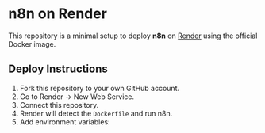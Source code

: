 # n8n on Render

This repository is a minimal setup to deploy **n8n** on [Render](https://render.com) using the official Docker image.

## Deploy Instructions

1. Fork this repository to your own GitHub account.
2. Go to Render → New Web Service.
3. Connect this repository.
4. Render will detect the `Dockerfile` and run n8n.
5. Add environment variables:
